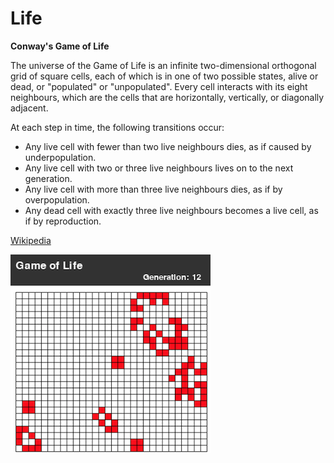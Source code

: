 # Life

**Conway's Game of Life**

The universe of the Game of Life is an infinite two-dimensional orthogonal grid of square cells, each of which is in one
of two possible states, alive or dead, or "populated" or "unpopulated". Every cell interacts with its eight neighbours, 
which are the cells that are horizontally, vertically, or diagonally adjacent. 

At each step in time, the following transitions occur:

 - Any live cell with fewer than two live neighbours dies, as if caused by underpopulation.
 - Any live cell with two or three live neighbours lives on to the next generation.
 - Any live cell with more than three live neighbours dies, as if by overpopulation.
 - Any dead cell with exactly three live neighbours becomes a live cell, as if by reproduction.
 
 [Wikipedia](https://en.wikipedia.org/wiki/Conway%27s_Game_of_Life)
 

![](https://github.com/Drakmord2/life/blob/master/docs/images/random-seed.png)